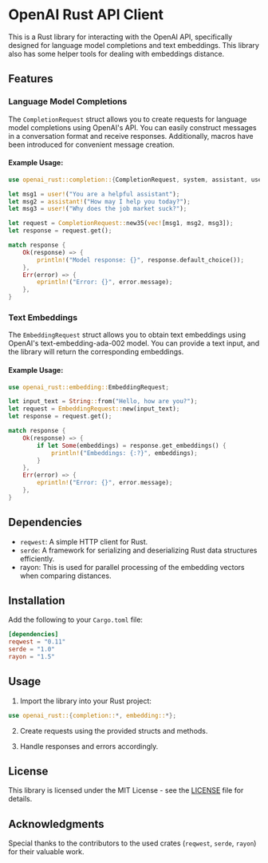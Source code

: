 # OpenAI Rust API Client

This is a Rust library for interacting with the OpenAI API, specifically
designed for language model completions and text embeddings. This library
also has some helper tools for dealing with embeddings distance.

## Features

### Language Model Completions

The `CompletionRequest` struct allows you to create requests for language model
completions using OpenAI's API. You can easily construct
messages in a conversation format and receive responses. Additionally, macros
have been introduced for convenient message creation.

#### Example Usage:

```rust
use openai_rust::completion::{CompletionRequest, system, assistant, user};

let msg1 = user!("You are a helpful assistant");
let msg2 = assistant!("How may I help you today?");
let msg3 = user!("Why does the job market suck?");

let request = CompletionRequest::new35(vec![msg1, msg2, msg3]);
let response = request.get();

match response {
    Ok(response) => {
        println!("Model response: {}", response.default_choice());
    },
    Err(error) => {
        eprintln!("Error: {}", error.message);
    },
}
```

### Text Embeddings

The `EmbeddingRequest` struct allows you to obtain text embeddings using
OpenAI's text-embedding-ada-002 model. You can provide a text input, and the
library will return the corresponding embeddings.

#### Example Usage:

```rust
use openai_rust::embedding::EmbeddingRequest;

let input_text = String::from("Hello, how are you?");
let request = EmbeddingRequest::new(input_text);
let response = request.get();

match response {
    Ok(response) => {
        if let Some(embeddings) = response.get_embeddings() {
            println!("Embeddings: {:?}", embeddings);
        }
    },
    Err(error) => {
        eprintln!("Error: {}", error.message);
    },
}
```

## Dependencies

- `reqwest`: A simple HTTP client for Rust.
- `serde`: A framework for serializing and deserializing Rust data structures efficiently.
- rayon: This is used for parallel processing of the embedding vectors when comparing distances.

## Installation

Add the following to your `Cargo.toml` file:

```toml
[dependencies]
reqwest = "0.11"
serde = "1.0"
rayon = "1.5"
```

## Usage

1. Import the library into your Rust project:

```rust
use openai_rust::{completion::*, embedding::*};
```

2. Create requests using the provided structs and methods.

3. Handle responses and errors accordingly.

## License

This library is licensed under the MIT License - see the [LICENSE](LICENSE) file for details.

## Acknowledgments

Special thanks to the contributors to the used
crates (`reqwest`, `serde`, `rayon`) for their valuable work.

